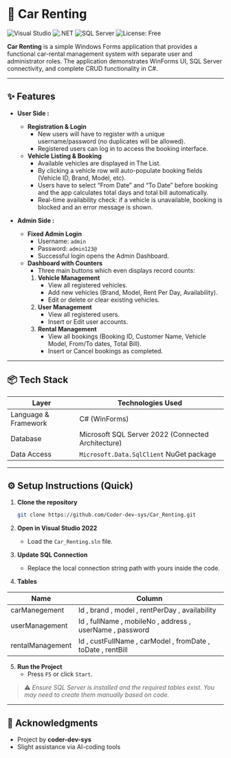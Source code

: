 # 🚗 Car Renting

![Visual Studio](https://img.shields.io/badge/Built%20With-Visual%20Studio%202022-blueviolet?logo=visualstudio)
![.NET](https://img.shields.io/badge/.NET-WinForms-orange?logo=dotnet)
![SQL Server](https://img.shields.io/badge/Database-SQL%20Server-red?logo=microsoftsqlserver)
![License: Free](https://img.shields.io/badge/license-Educational-lightgrey)

**Car Renting** is a simple Windows Forms application that provides a functional car-rental management system with separate user and administrator roles. The application demonstrates WinForms UI, SQL Server connectivity, and complete CRUD functionality in C#.

---

## ✨ Features
- **User Side :**  
  - **Registration & Login**  
    - New users will have to register with a unique username/password (no duplicates will be allowed).  
    - Registered users can log in to access the booking interface.  
  - **Vehicle Listing & Booking**  
    - Available vehicles are displayed in The List.  
    - By clicking a vehicle row will auto-populate booking fields (Vehicle ID, Brand, Model, etc).  
    - Users have to select “From Date” and “To Date” before booking and the app calculates total days and total bill automatically.  
    - Real-time availability check: if a vehicle is unavailable, booking is blocked and an error message is shown.  

- **Admin Side :**  
  - **Fixed Admin Login**  
    - Username: `admin`  
    - Password: `admin123@`  
    - Successful login opens the Admin Dashboard.  
  - **Dashboard with Counters**  
    - Three main buttons which even displays record counts: 
    1. **Vehicle Management**
        - View all registered vehicles.  
        - Add new vehicles (Brand, Model, Rent Per Day, Availability).  
        - Edit or delete or clear existing vehicles. 
    2. **User Management**  
        - View all registered users.  
        - Insert or Edit user accounts.    
    3. **Rental Management**  
        - View all bookings (Booking ID, Customer Name, Vehicle Model, From/To dates, Total Bill).
        - Insert or Cancel bookings as completed.  

---

## 📦 Tech Stack

| Layer                 | Technologies Used                                   |  
|-----------------------|-----------------------------------------------------|
| Language & Framework  |  C# (WinForms)                                      |
| Database              | Microsoft SQL Server 2022 (Connected Architecture)  |
| Data Access           | `Microsoft.Data.SqlClient` NuGet package  	        |

---

## ⚙️ Setup Instructions (Quick)

1. **Clone the repository**
   ```bash
   git clone https://github.com/Coder-dev-sys/Car_Renting.git
   ```

2. **Open in Visual Studio 2022**
   - Load the `Car_Renting.sln` file.

3. **Update SQL Connection**
   - Replace the local connection string path with yours inside the code.

4. **Tables**
 
| Name             | Column                                                       |
|------------------|--------------------------------------------------------------|
| carManegement    | Id , brand , model , rentPerDay , availability               |
| userManagement   | Id , fullName , mobileNo , address , userName , password     |
| rentalManagement | Id , custFullName , carModel , fromDate , toDate , rentBill  |

5. **Run the Project**
   - Press `F5` or click `Start`.

> ⚠️ *Ensure SQL Server is installed and the required tables exist. You may need to create them manually based on code.*

---

## 🙌 Acknowledgments

- Project by **coder-dev-sys**
- Slight assistance via AI-coding tools
